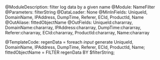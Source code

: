 @ModuleDescription: filter log data by a given name
@Module: NameFilter
@Parameters: filterString
@DataLoader: None
@MinInFields: UniqueId, DomainName, IPAddress, DumpTime, Referer, ECId, ProductId, Name
@OutAliase: fittedObjectName
@OutFields: UniqueId:chararray, DomainName:chararray, IPAddress:chararray, DumpTime:chararray, Referer:chararray, ECId:chararray, ProductId:chararray, Name:chararray

@TemplateCode: 
regenData = foreach $input$ generate UniqueId, DomainName, IPAddress, DumpTime, Referer, ECId, ProductId, Name;
fittedObjectName = FILTER regenData BY $filterString; 
